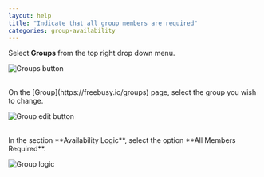 ```yaml
---
layout: help
title: "Indicate that all group members are required"
categories: group-availability
---
```


Select **Groups** from the top right drop down menu.

![Groups button](https://imgur.com/lDQ2JHJ.png)

<br>
On the [Group](https://freebusy.io/groups) page, select the group you wish to change.

![Group edit button](https://imgur.com/PTXhlgP.png)

<br>
In the section **Availability Logic**, select the option **All Members Required**.

![Group logic](https://i.imgur.com/76h4Czr.png)
